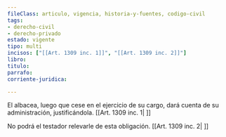 ```yaml
---
fileClass: articulo, vigencia, historia-y-fuentes, codigo-civil
tags:
- derecho-civil
- derecho-privado
estado: vigente
tipo: multi
incisos: ["[[Art. 1309 inc. 1]]", "[[Art. 1309 inc. 2]]"]
libro:
titulo:
parrafo:
corriente-juridica:

---
```

El albacea, luego que cese en el ejercicio de su cargo, dará cuenta de su administración, justificándola. [[Art. 1309 inc. 1| ]]

No podrá el testador relevarle de esta obligación. [[Art. 1309 inc. 2| ]]